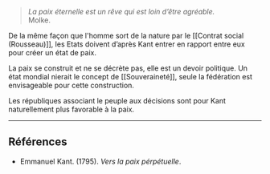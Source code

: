>*La paix éternelle est un rêve qui est loin d’être agréable.*<br/>
>Molke.

De la même façon que l'homme sort de la nature par le [[Contrat social (Rousseau)]], les Etats doivent d’après Kant entrer en rapport entre eux pour créer un état de paix.

La paix se construit et ne se décrète pas, elle est un devoir politique. Un état mondial nierait le concept de [[Souveraineté]], seule la fédération est envisageable pour cette construction. 

Les républiques associant le peuple aux décisions sont pour Kant naturellement plus favorable à la paix.

---

 ## Références
 
 - Emmanuel Kant. (1795). _Vers la paix pérpétuelle_.